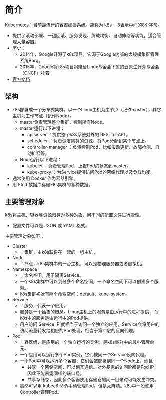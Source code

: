 # 简介

Kubernetes：目前最流行的容器编排系统。简称为 k8s ，8表示中间的8个字母。
- 提供了滚动部署、一键回滚、服务发现、负载均衡、自动伸缩等功能，适合管理大量容器。
- 历史：
  - 2014年，Google开源了k8s项目，它源于Google内部的大规模集群管理系统Borg。
  - 2015年，Google将k8s项目捐赠给Linux基金会下属的云原生计算基金会（CNCF）托管。
- [官方文档](https://kubernetes.io/docs/concepts/)

## 架构

- k8s部署成一个分布式集群，以一个Linux主机为主节点（记作master），其它主机为工作节点（记作Node）。
  - master负责管理整个集群，控制所有Node。
  - master运行以下进程：
    - apiserver ：提供整个k8s系统对外的 RESTful API 。
    - scheduler ：负责调度集群的资源，将Pod分配到某个节点上。
    - controller-manager ：负责控制Pod，比如滚动更新、故障检测、自动扩容等。
  - Node运行以下进程：
    - kubelet ：负责管理Pod、上报Pod的状态到master。
    - kube-proxy ：为Service提供访问Pod的网络代理以及负载均衡。
- 通常使用 Docker 作为容器引擎。
- 用 Etcd 数据库存储k8s集群的各种数据。

## 主要管理对象

k8s将主机、容器等资源归类为多种对象，用不同的配置文件进行管理。
- 配置文件可以是 JSON 或 YAML 格式。

主要管理对象如下：
- Cluster
  - ：集群，由k8s联系在一起的一组主机。
- Node
  - ：节点，k8s集群中的一台主机，可以是物理服务器或者虚拟机。
- Namespace
  - ：命名空间，用于隔离Service。
  - 一个k8s集群中可以划分多个命名空间，一个命名空间下可以创建多个服务。
  - k8s集群初始有两个命名空间：default、kube-system。
- Service
  - ：服务，代表一个应用。
  - 服务是一个抽象的概念。Linux主机上的服务是由运行中的进程提供，而k8s中的服务是由运行中的Pod提供。
  - 用户访问 Service IP 就相当于访问一个独立的应用，Service会将用户的访问流量转发给相应的Pod处理，相当于第四层的反向代理。
- Pod
  - ：容器组，是应用的一个独立运行的实例，是k8s集群中的最小管理单元。
  - 一个应用可以运行多个Pod实例，它们被同一个Service反向代理。
  - 一个Pod中可以运行多个容器，它们会被部署到同一个Node上，而且：
    - 共享一个网络空间，可以相互通信。对外暴露的访问IP都是Pod IP，因此不能暴露同样的端口号。
    - 共享存储卷，因此多个容器使用存储卷的同一目录时可能发生冲突。
  - 虽然可以用 kubectl 命令手动管理Pod，但是太麻烦。k8s中一般使用Controller管理Pod。
